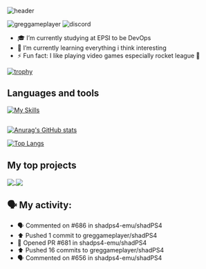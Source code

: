 ![header](https://capsule-render.vercel.app/api?type=waving&color=gradient&text=Hi%20there%20%F0%9F%91%8B)

<p align="left">
    <img src="https://komarev.com/ghpvc/?username=greggameplayer&label=Profile%20views&color=b60c2e&style=flat" alt="greggameplayer" />
    <img src="https://dcbadge.vercel.app/api/shield/323235527631568896?style=flat" alt="discord" />
</p>

- 🎓 I’m currently studying at EPSI to be DevOps
- 🌱 I’m currently learning everything i think interesting
- ⚡ Fun fact: I like playing video games especially rocket league 🚗

[![trophy](https://github-profile-trophy.vercel.app/?username=greggameplayer&theme=dracula&row=1)](https://github.com/ryo-ma/github-profile-trophy)

## Languages and tools
[![My Skills](https://skillicons.dev/icons?i=ts,js,html,css,androidstudio,angular,bash,bootstrap,cs,dart,discord,bots,docker,dotnet,eclipse,flutter,git,github,gitlab,grafana,graphql,idea,java,jenkins,jquery,kotlin,kubernetes,laravel,linux,mongodb,mysql,netlify,nginx,nodejs,nuxtjs,ps,php,prometheus,py,spring,symfony,visualstudio,vscode,vue,webpack&perline=10)](https://skillicons.dev)
##
[![Anurag's GitHub stats](https://github-readme-stats.vercel.app/api?username=greggameplayer&count_private=true&hide_border=true&theme=dracula&show_icons=true)](https://github.com/anuraghazra/github-readme-stats)

[![Top Langs](https://github-readme-stats.vercel.app/api/top-langs/?username=greggameplayer&theme=dracula&hide_border=true&layout=compact&langs_count=8)](https://github.com/anuraghazra/github-readme-stats)
## My top projects

<a href="https://github.com/greggameplayer/GregFES">
  <img align="center" src="https://github-readme-stats.vercel.app/api/pin/?username=greggameplayer&repo=GregFES" />
</a>
<a href="https://github.com/greggameplayer/Chip8CSharp">
  <img align="center" src="https://github-readme-stats.vercel.app/api/pin/?username=greggameplayer&repo=Chip8CSharp" />
</a>

## 🗣 My activity:

* 🗣 Commented on #686 in shadps4-emu/shadPS4
* ⬆️ Pushed 1 commit to greggameplayer/shadPS4
* 💪 Opened PR #681 in shadps4-emu/shadPS4
* ⬆️ Pushed 16 commits to greggameplayer/shadPS4
* 🗣 Commented on #656 in shadps4-emu/shadPS4
